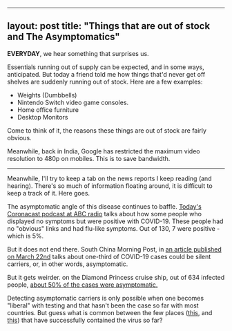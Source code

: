 
---  
layout:  post
title:  "Things that are out of stock and The Asymptomatics"
---

**EVERYDAY**, we hear something that surprises us. 

Essentials running out of supply can be expected, and in some ways, anticipated.  But today a friend told me how things that'd never get off shelves are suddenly running out of stock. Here are a few examples:

 - Weights (Dumbbells) 
 - Nintendo Switch video game consoles.
 - Home office furniture
 - Desktop Monitors

Come to think of it, the reasons these things are out of stock are fairly obvious. 

Meanwhile, back in India, Google has restricted the maximum video resolution to 480p on mobiles. This is to save bandwidth. 

****
Meanwhile, I'll try to keep a tab on the news reports I keep reading (and hearing). There's so much of information floating around, it is difficult to keep a track of it. Here goes.

 The asymptomatic angle of this disease continues to baffle. [Today's Coronacast podcast at ABC radio](https://www.abc.net.au/radio/programs/coronacast/under-the-radar-how-much-coronavirus-is-really-out-there/12112066) talks about how some people who displayed no symptoms but were positive with COVID-19. These people had no "obvious" links and had flu-like symptoms. Out of 130, 7 were positive - which is 5%. 

But it does not end there. South China Morning Post, in [an article published on March 22nd](https://www.scmp.com/news/china/society/article/3076323/third-coronavirus-cases-may-be-silent-carriers-classified) talks about one-third of COVID-19 cases could be silent carriers, or, in other words, asymptomatic.

But it gets weirder. on the Diamond Princess cruise ship, out of 634 infected people, [about 50% of the cases were asymptomatic.](https://www.eurosurveillance.org/content/10.2807/1560-7917.ES.2020.25.10.2000180) 

Detecting asymptomatic carriers is only possible when one becomes "liberal" with testing and that hasn't been the case so far with most countries. But guess what is common between the few places ([this](https://www.itv.com/news/2020-03-31/how-south-korea-created-the-world-s-most-ambitious-coronavirus-testing-programme/), and [this](https://www.abc.net.au/news/2020-03-21/one-italian-town-is-bucking-the-countrys-coronavirus-curve/12075048)) that have successfully contained the virus so far? 

